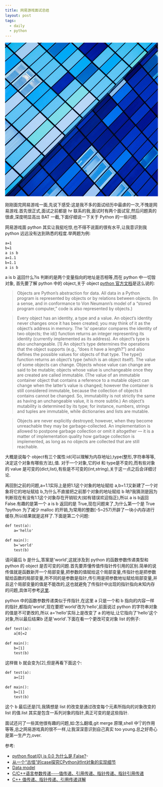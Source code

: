 ```yaml
---
title: 网易游戏面试总结
layout: post
tags:
  - daily
  - python
---
```

![](/media/files/2015/04/06.jpg)

刚刚面完网易游戏一面,先说下感受:这是我不多的面试经历中最虐的一次,不愧是网易游戏.首先很正式,面试之前都是 hr 联系的我,面试时有两个面试官,然后问题真的很虐,深度明显高出 BAT 一截,下面仔细说一下关于 Python 的一些问题.

网易游戏面 python 其实让我挺吃惊,也不得不说面的很有水平,让我意识到我 python 远远没有达到熟悉的程度.举两题为例:

	a=1
	b=1
	a is b
	a=1.1
	b=1.1
	a is b
	
a is b 返回什么?is 判断的是两个变量指向的地址是否相等,而在 python 中一切皆对象, 首先要了解 python 中的 object,关于 object [python 官方文档](https://docs.python.org/2/reference/datamodel.html)是这么说的:

>Objects are Python’s abstraction for data. All data in a Python program is represented by objects or by relations between objects. (In a sense, and in conformance to Von Neumann’s model of a “stored program computer,” code is also represented by objects.)
	
>Every object has an identity, a type and a value. An object’s identity never changes once it has been created; you may think of it as the object’s address in memory. The ‘is‘ operator compares the identity of two objects; the id() function returns an integer representing its identity (currently implemented as its address). An object’s type is also unchangeable. [1] An object’s type determines the operations that the object supports (e.g., “does it have a length?”) and also defines the possible values for objects of that type. The type() function returns an object’s type (which is an object itself). The value of some objects can change. Objects whose value can change are said to be mutable; objects whose value is unchangeable once they are created are called immutable. (The value of an immutable container object that contains a reference to a mutable object can change when the latter’s value is changed; however the container is still considered immutable, because the collection of objects it contains cannot be changed. So, immutability is not strictly the same as having an unchangeable value, it is more subtle.) An object’s mutability is determined by its type; for instance, numbers, strings and tuples are immutable, while dictionaries and lists are mutable.

>Objects are never explicitly destroyed; however, when they become unreachable they may be garbage-collected. An implementation is allowed to postpone garbage collection or omit it altogether — it is a matter of implementation quality how garbage collection is implemented, as long as no objects are collected that are still reachable.
	
大概是说每个 object有三个属性:id(可以理解为内存地址),type(整形,字符串等等,决定这个对象有哪些方法),值. 对于一个对象,它的id 和 type是不变的,而有些对象的 value 是可变的(dict,list),有些是不可变的(int,string),关于这一点之后会详细讨论.

再回到之前的问题,a=1.1实际上是把1.1这个对象的地址赋给 a,b=1.1又新建了一个对象将它的地址赋给 b,为什么不直接把之前那个对象的地址赋给 b 呐?我猜测是因为判断现在有没有1.1这个对象存在开销较大(如有错误欢迎指正),所以 a is b返回False.有趣的是第一个 a is b 返回的是 True,现在问题来了,为什么第一个是 True
?python 为了减少 malloc 的开销,为常用的整数[-5~257)开辟了一块小内存进行缓存,所以结果就是这样了.下面是第二个问题:

    def test(a):
        a='hello'
    
    def main():
        b='world'
        test(b)

请问最后 b 是什么,答案是'world',这就涉及到 python 的函数参数传递类型和 python 的 object 是否可变的问题.首先要弄懂传值传指针传引用的区别.简单的说传值就是函数新开一个局部变量,把参数的值赋给这个局部变量,传指针也是把参数赋给函数的局部变量,所不同的是参数是指针,传引用是把参数地址赋给局部变量,并且这个局部变量的值是不能改的,这也就避免了传指针中出现的指针指向未知内存的问题,具体可参考[这里](http://www.cnblogs.com/yanlingyin/archive/2011/12/07/2278961.html).

python 中的函数参数传递类似于传指针,在这里 a 只是一个和 b 指向的内容一样的指针,都指向'world',现在要把'world'改为'hello',前面说过 python 的字符串对象的值是不可更改的,所以 a='hello'实际上是改变了 a 的地址,让它指向了'hello'这个对象,所以最后结果b 还是'world'.下面在看一个更改可变对象 list 的例子:

    def test(a):
        a[0]=2
    
    def main():
        b=[1]
        test(b)
        
这样做 b 就会变为[2],但是再看下面这个:

    def test(a):
        a=[2]
    
    def main():
        b=[1]
        test(b)
        
这个 b 最后还是[1],我猜想是 list 的改变是通过改变每个元素所指向的对象改变的 list 的值.list 其实是包含一系列对象的指针,真正可变的是这些指针.

面试还问了一些其他很有趣的问题,如:怎么翻墙,git merge 原理,shell 中'|'的作用等等,总之网易游戏真的很不一样,让我深深意识到自己真实 too young.总之好奇心是第一生产力,over.

参考:

- [python float(0) is 0.0 为什么是 False?](http://www.zhihu.com/question/25334792/answer/30448798)- 
- [从一个“古怪”的case探究CPython对Int对象的实现细节](http://blog.csdn.net/slvher/article/details/44704407)
- [Data model](https://docs.python.org/2/reference/datamodel.html)
- [C/C++语言参数传递----值传递、引用传递、指针传递、指针引用传递](http://blog.csdn.net/whzhaochao/article/details/12891329)
- [C++ 值传递、指针传递、引用传递详解](http://www.cnblogs.com/yanlingyin/archive/2011/12/07/2278961.html)
